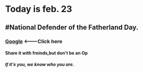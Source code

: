 # Today is feb. 23
## #National Defender of the Fatherland Day.

### [Google](https://google.com)  <---Click here

#### Share it with freinds,but don't be an Op
##### If it's you, we know who you are.
